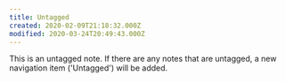 ```yaml
---
title: Untagged
created: 2020-02-09T21:18:32.000Z
modified: 2020-03-24T20:49:43.000Z
---
```


This is an untagged note. If there are any notes that are untagged, a new navigation item ('Untagged') will be added.
